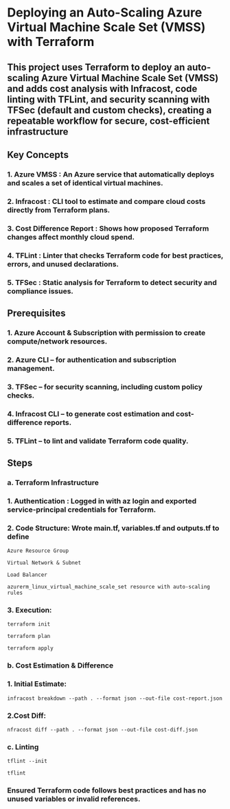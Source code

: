 # Deploying an Auto-Scaling Azure Virtual Machine Scale Set (VMSS) with Terraform


## This project uses Terraform to deploy an auto-scaling Azure Virtual Machine Scale Set (VMSS) and adds cost analysis with Infracost, code linting with TFLint, and security scanning with TFSec (default and custom checks), creating a repeatable workflow for secure, cost-efficient infrastructure


## Key Concepts

### **1. Azure VMSS : An Azure service that automatically deploys and scales a set of identical virtual machines.**

### **2. Infracost : CLI tool to estimate and compare cloud costs directly from Terraform plans.**

### **3. Cost Difference Report : Shows how proposed Terraform changes affect monthly cloud spend.**

### **4. TFLint : Linter that checks Terraform code for best practices, errors, and unused declarations.**

### **5. TFSec : Static analysis for Terraform to detect security and compliance issues.**


## Prerequisites


### **1. Azure Account & Subscription with permission to create compute/network resources.**

### **2. Azure CLI – for authentication and subscription management.**

### **3. TFSec – for security scanning, including custom policy checks.**

### **4. Infracost CLI – to generate cost estimation and cost-difference reports.**

### **5. TFLint – to lint and validate Terraform code quality.**


## Steps

### a. Terraform Infrastructure


### **1. Authentication : Logged in with az login and exported service-principal credentials for Terraform.**

### **2. Code Structure: Wrote main.tf, variables.tf and outputs.tf to define**


    Azure Resource Group

    Virtual Network & Subnet

    Load Balancer

    azurerm_linux_virtual_machine_scale_set resource with auto-scaling rules
    

### **3. Execution:**

`terraform init`

`terraform plan`

`terraform apply`


### b. Cost Estimation & Difference


### 1. Initial Estimate:

`infracost breakdown --path . --format json --out-file cost-report.json`


### 2.Cost Diff:

`nfracost diff --path . --format json --out-file cost-diff.json`


### c. Linting


`tflint --init`

`tflint`

### Ensured Terraform code follows best practices and has no unused variables or invalid references.
